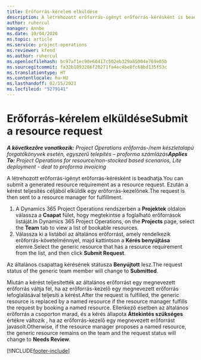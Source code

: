 ```yaml
---
title: Erőforrás-kérelem elküldése
description: A létrehozott erőforrás-igényt erőforrás-kérésként is beadhatja. Ezután a kérést teljesítés céljából elküldik egy erőforrás-kezelőnek.
author: ruhercul
manager: Annbe
ms.date: 10/04/2020
ms.topic: article
ms.service: project-operations
ms.reviewer: kfend
ms.author: ruhercul
ms.openlocfilehash: bc97af1ec90e60417c502eb329a85004e769e05b
ms.sourcegitcommit: fa32b1893286f20271fa4ec4be8fc68bd135f53c
ms.translationtype: HT
ms.contentlocale: hu-HU
ms.lasthandoff: 02/15/2021
ms.locfileid: "5279141"
---
```

# <a name="submit-a-resource-request"></a><span data-ttu-id="d1639-104">Erőforrás-kérelem elküldése</span><span class="sxs-lookup"><span data-stu-id="d1639-104">Submit a resource request</span></span>

<span data-ttu-id="d1639-105">_**A következőre vonatkozik:** Project Operations erőforrás-/nem készletalapú forgatókönyvek esetén, egyszerű telepítés – proforma számlázás_</span><span class="sxs-lookup"><span data-stu-id="d1639-105">_**Applies To:** Project Operations for resource/non-stocked based scenarios, Lite deployment - deal to proforma invoicing_</span></span>

<span data-ttu-id="d1639-106">A létrehozott erőforrás-igényt erőforrás-kérésként is beadhatja.</span><span class="sxs-lookup"><span data-stu-id="d1639-106">You can submit a generated resource requirement as a resource request.</span></span> <span data-ttu-id="d1639-107">Ezután a kérést teljesítés céljából elküldik egy erőforrás-kezelőnek.</span><span class="sxs-lookup"><span data-stu-id="d1639-107">The request is then sent to a resource manager for fulfillment.</span></span>

1. <span data-ttu-id="d1639-108">A Dynamics 365 Project Operations rendszerben a **Projektek** oldalon válassza a **Csapat** fület, hogy megtekintse a foglalható erőforrások listáját.</span><span class="sxs-lookup"><span data-stu-id="d1639-108">In Dynamics 365 Project Operations, on the **Projects** page, select the **Team** tab to view a list of bookable resources.</span></span> 
2. <span data-ttu-id="d1639-109">Válassza ki a listából az általános erőforrást, amely rendelkezik erőforrás-követelménnyel, majd kattintson a **Kérés benyújtása** elemre.</span><span class="sxs-lookup"><span data-stu-id="d1639-109">Select the generic resource that has a resource requirement from the list, and then click **Submit Request**.</span></span>

<span data-ttu-id="d1639-110">Az általános csapattag kérésének státusza **Benyújtott** lesz.</span><span class="sxs-lookup"><span data-stu-id="d1639-110">The request status of the generic team member will change to **Submitted**.</span></span>

<span data-ttu-id="d1639-111">Miután a kérést teljesítették az általános erőforrást egy megnevezett erőforrás váltja fel, ha az erőforrás-kezelő egy megnevezett erőforrás lefoglalásával teljesíti a kérést.</span><span class="sxs-lookup"><span data-stu-id="d1639-111">After the request is fulfilled, the generic resource is replaced by a named resource if the resource manager fulfills the request by booking a named resource.</span></span> <span data-ttu-id="d1639-112">Ellenkező esetben az általános erőforrás a csoporton marad, és a kérés állapota **Áttekintés szükséges** értékre változik , ha az erőforrás-kezelő egy megnevezett erőforrást javasolt.</span><span class="sxs-lookup"><span data-stu-id="d1639-112">Otherwise, if the resource manager proposes a named resource, the generic resource remains on the team and the request status will change to **Needs Review**.</span></span>


[!INCLUDE[footer-include](../includes/footer-banner.md)]